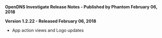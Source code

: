 **OpenDNS Investigate Release Notes - Published by Phantom February 06, 2018**


**Version 1.2.22 - Released February 06, 2018**

* App action views and Logo updates
